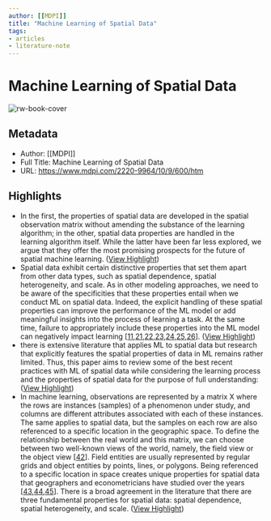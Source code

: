 ```yaml
---
author: [[MDPI]]
title: "Machine Learning of Spatial Data"
tags: 
- articles
- literature-note
---
```

# Machine Learning of Spatial Data

![rw-book-cover](https://www.mdpi.com/ijgi/ijgi-10-00600/article_deploy/html/images/ijgi-10-00600-g001-550.jpg)

## Metadata
- Author: [[MDPI]]
- Full Title: Machine Learning of Spatial Data
- URL: https://www.mdpi.com/2220-9964/10/9/600/htm

## Highlights
- In the first, the properties of spatial data are developed in the spatial observation matrix without amending the substance of the learning algorithm; in the other, spatial data properties are handled in the learning algorithm itself. While the latter have been far less explored, we argue that they offer the most promising prospects for the future of spatial machine learning. ([View Highlight](https://read.readwise.io/read/01h534h5tb0x4kf8jzbqag92y2))
- Spatial data exhibit certain distinctive properties that set them apart from other data types, such as spatial dependence, spatial heterogeneity, and scale. As in other modeling approaches, we need to be aware of the specificities that these properties entail when we conduct ML on spatial data. Indeed, the explicit handling of these spatial properties can improve the performance of the ML model or add meaningful insights into the process of learning a task. At the same time, failure to appropriately include these properties into the ML model can negatively impact learning [[11](https://www.mdpi.com/2220-9964/10/9/600/htm#B11-ijgi-10-00600),[21](https://www.mdpi.com/2220-9964/10/9/600/htm#B21-ijgi-10-00600),[22](https://www.mdpi.com/2220-9964/10/9/600/htm#B22-ijgi-10-00600),[23](https://www.mdpi.com/2220-9964/10/9/600/htm#B23-ijgi-10-00600),[24](https://www.mdpi.com/2220-9964/10/9/600/htm#B24-ijgi-10-00600),[25](https://www.mdpi.com/2220-9964/10/9/600/htm#B25-ijgi-10-00600),[26](https://www.mdpi.com/2220-9964/10/9/600/htm#B26-ijgi-10-00600)]. ([View Highlight](https://read.readwise.io/read/01h5358remyptjsd6znweakexg))
- there is extensive literature that applies ML to spatial data but research that explicitly features the spatial properties of data in ML remains rather limited. Thus, this paper aims to review some of the best recent practices with ML of spatial data while considering the learning process and the properties of spatial data for the purpose of full understanding: ([View Highlight](https://read.readwise.io/read/01h535a4vsb0eyckzgffw17jqc))
- In machine learning, observations are represented by a matrix X where the rows are instances (samples) of a phenomenon under study, and columns are different attributes associated with each of these instances. The same applies to spatial data, but the samples on each row are also referenced to a specific location in the geographic space. To define the relationship between the real world and this matrix, we can choose between two well-known views of the world, namely, the field view or the object view [[42](https://www.mdpi.com/2220-9964/10/9/600/htm#B42-ijgi-10-00600)]. Field entities are usually represented by regular grids and object entities by points, lines, or polygons. Being referenced to a specific location in space creates unique properties for spatial data that geographers and econometricians have studied over the years [[43](https://www.mdpi.com/2220-9964/10/9/600/htm#B43-ijgi-10-00600),[44](https://www.mdpi.com/2220-9964/10/9/600/htm#B44-ijgi-10-00600),[45](https://www.mdpi.com/2220-9964/10/9/600/htm#B45-ijgi-10-00600)]. There is a broad agreement in the literature that there are three fundamental properties for spatial data: spatial dependence, spatial heterogeneity, and scale. ([View Highlight](https://read.readwise.io/read/01h535bxepsqddpjgvmfp08cbg))
